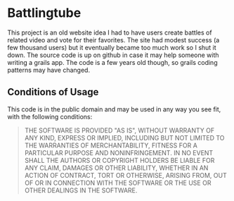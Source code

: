 Battlingtube
=======================================================

This project is an old website idea I had to have users create battles of related video and vote for their favorites.
The site had modest success (a few thousand users) but it eventually became too much work so I shut it down.  The source
code is up on github in case it may help someone with writing a grails app. The code is a few years old though, so grails
coding patterns may have changed.

Conditions of Usage
-------------------

This code is in the public domain and may be used in any way you see fit, with the following conditions:

> THE SOFTWARE IS PROVIDED "AS IS", WITHOUT WARRANTY OF ANY KIND, EXPRESS OR
> IMPLIED, INCLUDING BUT NOT LIMITED TO THE WARRANTIES OF MERCHANTABILITY,
> FITNESS FOR A PARTICULAR PURPOSE AND NONINFRINGEMENT. IN NO EVENT SHALL THE
> AUTHORS OR COPYRIGHT HOLDERS BE LIABLE FOR ANY CLAIM, DAMAGES OR OTHER
> LIABILITY, WHETHER IN AN ACTION OF CONTRACT, TORT OR OTHERWISE, ARISING FROM,
> OUT OF OR IN CONNECTION WITH THE SOFTWARE OR THE USE OR OTHER DEALINGS IN
> THE SOFTWARE.
